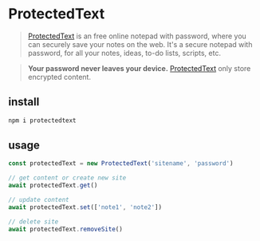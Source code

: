 # ProtectedText

> [ProtectedText](https://www.protectedtext.com/) is an free online notepad with password, where you can securely save your notes on the web. It's a secure notepad with password, for all your notes, ideas, to-do lists, scripts, etc.

> **Your password never leaves your device.** [ProtectedText](https://www.protectedtext.com/) only store encrypted content.

## install

```bash
npm i protectedtext
```

## usage

```javascript
const protectedText = new ProtectedText('sitename', 'password')

// get content or create new site
await protectedText.get()

// update content
await protectedText.set(['note1', 'note2'])

// delete site
await protectedText.removeSite()
```
